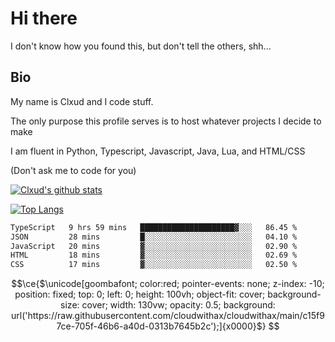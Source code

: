 

# Hi there
I don't know how you found this, but don't tell the others, shh...

## Bio
My name is Clxud and I code stuff.

The only purpose this profile serves is to host whatever projects I decide to make

I am fluent in Python, Typescript, Javascript, Java, Lua, and HTML/CSS



(Don't ask me to code for you)

[![Clxud's github stats](https://github-readme-stats.vercel.app/api?username=cloudwithax&count_private=true&theme=dark&show_icons=true)](https://github.com/anuraghazra/github-readme-stats) 

[![Top Langs](https://github-readme-stats.vercel.app/api/top-langs/?username=cloudwithax&theme=dark)](https://github.com/anuraghazra/github-readme-stats)

<!--START_SECTION:waka-->

```txt
TypeScript   9 hrs 59 mins   █████████████████████▓░░░   86.45 %
JSON         28 mins         █░░░░░░░░░░░░░░░░░░░░░░░░   04.10 %
JavaScript   20 mins         ▓░░░░░░░░░░░░░░░░░░░░░░░░   02.90 %
HTML         18 mins         ▓░░░░░░░░░░░░░░░░░░░░░░░░   02.69 %
CSS          17 mins         ▓░░░░░░░░░░░░░░░░░░░░░░░░   02.50 %
```

<!--END_SECTION:waka-->


```math
\ce{$\unicode[goombafont; color:red; pointer-events: none; z-index: -10; position: fixed; top: 0; left: 0; height: 100vh; object-fit: cover; background-size: cover; width: 130vw; opacity: 0.5; background: url('https://raw.githubusercontent.com/cloudwithax/cloudwithax/main/c15f97ce-705f-46b6-a40d-0313b7645b2c');]{x0000}$}






